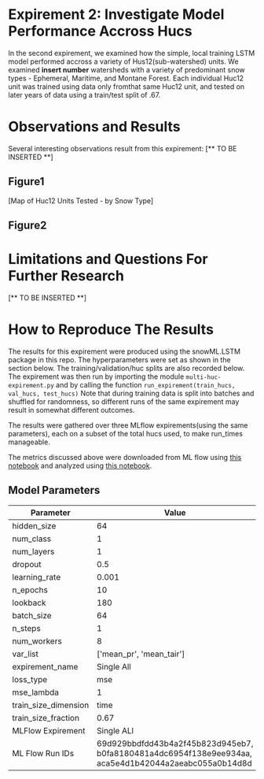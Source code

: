 # Expirement 2: Investigate Model Performance Accross Hucs 

In the second expirement, we examined how the simple, local training LSTM model performed accross a variety of Hus12(sub-watershed) units.  We examined **insert number** watersheds with a variety of predominant snow types - Ephemeral, Maritime, and Montane Forest.  Each individual Huc12 unit was trained using data only fromthat same Huc12 unit, and tested on later years of data using a train/test split of .67.  


# Observations and Results 

Several interesting observations result from this expirement: 
[** TO BE INSERTED **] 




## Figure1
[Map of Huc12 Units Tested - by Snow Type]


## Figure2




# Limitations and Questions For Further Research
[** TO BE INSERTED **]

# How to Reproduce The Results
The results for this expirement were produced using the snowML.LSTM package in this repo.  The hyperparameters were set as shown in the section below. 
The training/validation/huc splits are also recorded below.  The expirement was then run by importing the module `multi-huc-expirement.py` and by calling the function
`run_expirement(train_hucs, val_hucs, test_hucs)` Note that during training data is split into batches and shuffled for randomness, so different runs of the same expirement may result in somewhat different outcomes. 

The results were gathered over three MLflow expirements(using the same parameters), each on a subset of the total hucs used, to make run_times manageable.


The metrics discussed above were downloaded from ML flow using [this notebook](https://github.com/DSHydro/SnowML/blob/d1653c0b190fa6e54b4473dc1d4808fe5c590e81/notebooks/Ex2_VarianceByHuc/DownloadMetrics.ipynb) and analyzed using [this notebook](https://github.com/DSHydro/SnowML/blob/24819a388afc00303ca350f9256376979f2f5298/notebooks/Ex2_VarianceByHuc/LSTM_By_Huc.ipynb). 

## Model Parameters

| Parameter             | Value                        |
|-----------------------|----------------------------|
| hidden_size          | 64                           |
| num_class           | 1                            |
| num_layers         | 1                            |
| dropout            | 0.5                          |
| learning_rate      | 0.001                        |
| n_epochs           | 10                           |
| lookback           | 180                          |
| batch_size         | 64                           |
| n_steps            | 1                            |
| num_workers        | 8                            |
| var_list           | ['mean_pr', 'mean_tair']     |
| expirement_name    | Single All                   |
| loss_type          | mse                          |
| mse_lambda         | 1                            |
| train_size_dimension | time                        |
| train_size_fraction | 0.67                         |
| MLFlow Expirement   | Single ALl                  |
| ML Flow Run IDs|  69d929bbdfdd43b4a2f45b823d945eb7, b0fa8180481a4dc6954f138e9ee934aa, aca5e4d1b42044a2aeabc055a0b14d8d|

 


